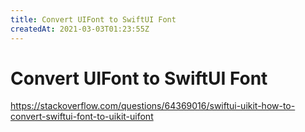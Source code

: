```yaml
---
title: Convert UIFont to SwiftUI Font
createdAt: 2021-03-03T01:23:55Z
---
```


# Convert UIFont to SwiftUI Font

https://stackoverflow.com/questions/64369016/swiftui-uikit-how-to-convert-swiftui-font-to-uikit-uifont